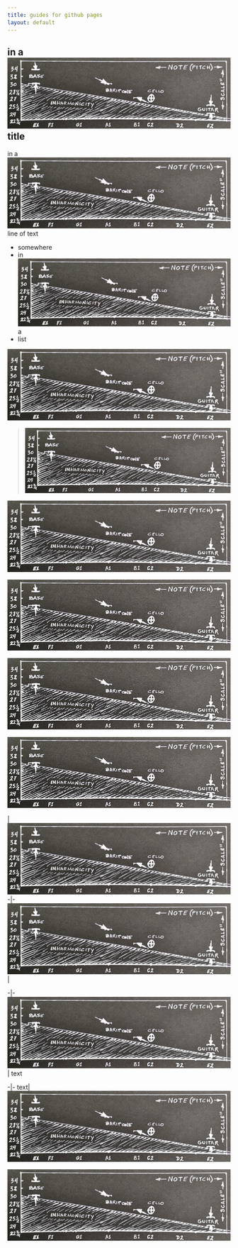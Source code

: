 ```yaml
---
title: guides for github pages
layout: default
---
```


## in a ![inharmony](/help/20200517_inharmonicity.jpg) title

in a ![inharmony](/help/20200517_inharmonicity.jpg) line of text

* somewhere
* in ![inharmony](/help/20200517_inharmonicity.jpg) a
* list


![inharmony](/help/20200517_inharmonicity.jpg)


> ![inharmony](/help/20200517_inharmonicity.jpg)


![inharmony](/help/20200517_inharmonicity_50.jpg)


![inharmony](/help/20200517_inharmonicity_25.jpg)


*![inharmony](/help/20200517_inharmonicity_25.jpg)*


**![inharmony](/help/20200517_inharmonicity_25.jpg)**


 | ![inharmony](/help/20200517_inharmonicity_50.jpg)
-|-
![inharmony](/help/20200517_inharmonicity_50.jpg)|


-|-
![inharmony](/help/20200517_inharmonicity_50.jpg)| text


-|-
text|![inharmony](/help/20200517_inharmonicity_50.jpg)


~~![inharmony](/help/20200517_inharmonicity_50.jpg)~~


